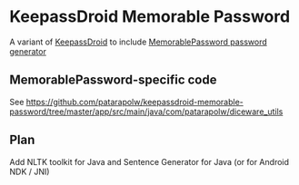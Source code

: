 # KeepassDroid Memorable Password

A variant of [KeepassDroid](https://github.com/bpellin/keepassdroid) to include [MemorablePassword password generator](https://github.com/patarapolw/memorable-password)

## MemorablePassword-specific code

See https://github.com/patarapolw/keepassdroid-memorable-password/tree/master/app/src/main/java/com/patarapolw/diceware_utils

## Plan

Add NLTK toolkit for Java and Sentence Generator for Java (or for Android NDK / JNI)
